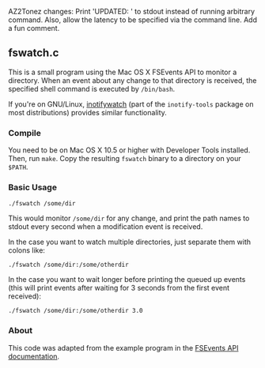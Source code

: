 AZ2Tonez changes: Print 'UPDATED: <path>' to stdout instead of running arbitrary command. Also, allow the latency to be specified via the command line. Add a fun comment.

## fswatch.c

This is a small program using the Mac OS X FSEvents API to monitor a directory.
When an event about any change to that directory is received, the specified
shell command is executed by `/bin/bash`.

If you're on GNU/Linux,
[inotifywatch](http://linux.die.net/man/1/inotifywatch) (part of the
`inotify-tools` package on most distributions) provides similar
functionality.

### Compile

You need to be on Mac OS X 10.5 or higher with Developer Tools
installed.  Then, run `make`.  Copy the resulting `fswatch` binary to
a directory on your `$PATH`.

### Basic Usage

    ./fswatch /some/dir

This would monitor `/some/dir` for any change, and print the path names
to stdout every second when a modification event is received.

In the case you want to watch multiple directories, just separate them
with colons like:

    ./fswatch /some/dir:/some/otherdir 

In the case you want to wait longer before printing the queued up events
(this will print events after waiting for 3 seconds from the first event received):

    ./fswatch /some/dir:/some/otherdir 3.0

### About

This code was adapted from the example program in the
[FSEvents API documentation](https://developer.apple.com/library/mac/documentation/Darwin/Conceptual/FSEvents_ProgGuide/FSEvents_ProgGuide.pdf).
